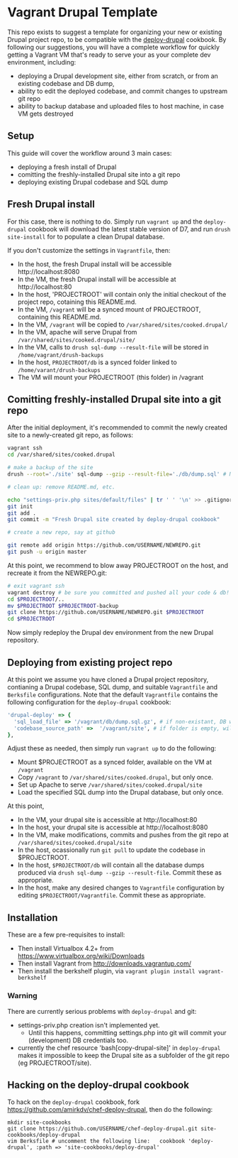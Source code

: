 # Vagrant Drupal Template

This repo exists to suggest a template for organizing your new or existing
Drupal project repo, to be compatible with the
[deploy-drupal](https://github.com/amirkdv/chef-deploy-drupal) cookbook. By
following our suggestions, you will have a complete workflow for quickly getting 
a Vagrant VM that's ready to serve your as your complete dev environment, including:

* deploying a Drupal development site, either from scratch, or from an existing codebase and DB dump,
* ability to edit the deployed codebase, and commit changes to upstream git repo
* ability to backup database and uploaded files to host machine, in case VM gets destroyed

## Setup

This guide will cover the workflow around 3 main cases:

* deploying a fresh install of Drupal
* comitting the freshly-installed Drupal site into a git repo
* deploying existing Drupal codebase and SQL dump 

## Fresh Drupal install

For this case, there is nothing to do. Simply run `vagrant up` and the
`deploy-drupal` cookbook will download the latest stable version of D7,
and run `drush site-install` for to populate a clean Drupal database.

If you don't customize the settings in `Vagrantfile`, then:

* In the host, the fresh Drupal install will be accessible http://localhost:8080
* In the VM, the fresh Drupal install will be accessible at http://localhost:80
* In the host, 'PROJECTROOT' will contain only the initial checkout of the project repo, cotaining this README.md.
* In the VM, `/vagrant` will be a synced mount of PROJECTROOT, containing this README.md.
* In the VM, `/vagrant` will be copied to `/var/shared/sites/cooked.drupal/`
* In the VM, apache will serve Drupal from `/var/shared/sites/cooked.drupal/site/`
* In the VM, calls to `drush sql-dump --result-file` will be stored in `/home/vagrant/drush-backups`
* In the host, `PROJECTROOT/db` is a synced folder linked to `/home/varant/drush-backups`
* The VM will mount your PROJECTROOT (this folder) in /vagrant

## Comitting freshly-installed Drupal site into a git repo

After the initial deployment, it's recommended to commit the newly created site
to a newly-created git repo, as follows:

```bash
vagrant ssh
cd /var/shared/sites/cooked.drupal

# make a backup of the site
drush --root='./site' sql-dump --gzip --result-file='./db/dump.sql' # NB: this creates dump.sql.gz

# clean up: remove README.md, etc.

echo "settings-priv.php sites/default/files" | tr ' ' '\n' >> .gitignore
git init
git add .
git commit -m "Fresh Drupal site created by deploy-drupal cookbook"

# create a new repo, say at github

git remote add origin https://github.com/USERNAME/NEWREPO.git
git push -u origin master
```

At this point, we recommend to blow away PROJECTROOT on the host, and recreate
it from the NEWREPO.git:

```bash
# exit vagrant ssh
vagrant destroy # be sure you committed and pushed all your code & db!
cd $PROJECTROOT/..
mv $PROJECTROOT $PROJECTROOT-backup
git clone https://github.com/USERNAME/NEWREPO.git $PROJECTROOT
cd $PROJECTROOT
```

Now simply redeploy the Drupal dev environment from the new Drupal repository.

## Deploying from existing project repo

At this point we assume you have cloned a Drupal project repository, contianing a
Drupal codebase, SQL dump, and suitable `Vagrantfile` and `Berksfile` configurations.
Note that the default `Vagrantfile` contains the following configuration for the
`deploy-drupal` cookbook: 

```ruby
'drupal-deploy' => { 
  'sql_load_file' => '/vagrant/db/dump.sql.gz', # if non-existant, DB will be initialized via 'drush si'
  'codebase_source_path' =>  '/vagrant/site', # if folder is empty, will download D7 instead
},
```

Adjust these as needed, then simply run `vagrant up` to do the following:

* Mount $PROJECTROOT as a synced folder, available on the VM at `/vagrant`
* Copy `/vagrant` to `/var/shared/sites/cooked.drupal`, but only once.
* Set up Apache to serve `/var/shared/sites/cooked.drupal/site`
* Load the specified SQL dump into the Drupal database, but only once.

At this point,

* In the VM, your drupal site is accessible at http://localhost:80
* In the host, your drupal site is accessible at http://localhost:8080
* In the VM, make modifications, commits and pushes from the git repo at `/var/shared/sites/cooked.drupal/site`
* In the host, ocassionally run `git pull` to update the codebase in $PROJECTROOT.
* In the host, `$PROJECTROOT/db` will contain all the database dumps produced via `drush sql-dump --gzip --result-file`. Commit these as appropriate.
* In the host, make any desired changes to `Vagrantfile` configuration by editing `$PROJECTROOT/Vagrantfile`. Commit these as appropriate.

## Installation

These are a few pre-requisites to install:

* Then install Virtualbox 4.2+ from https://www.virtualbox.org/wiki/Downloads
* Then install Vagrant from http://downloads.vagrantup.com/
* Then install the berkshelf plugin, via `vagrant plugin install vagrant-berkshelf`

### Warning

There are currently serious problems with `deploy-drupal` and git:

* settings-priv.php creation isn't implemented yet. 
  - Until this happens, committing settings.php into git will commit your
    (development) DB credentials too.
* currently the chef resource 'bash[copy-drupal-site]' in `deploy-drupal`
  makes it impossible to keep the Drupal site as a subfolder of the git repo
  (eg PROJECTROOT/site).

## Hacking on the deploy-drupal cookbook

To hack on the `deploy-drupal` cookbook, fork https://github.com/amirkdv/chef-deploy-drupal, then do the following:

```
mkdir site-cookbooks
git clone https://github.com/USERNAME/chef-deploy-drupal.git site-cookbooks/deploy-drupal
vim Berksfile # uncomment the following line:   cookbook 'deploy-drupal', :path => 'site-cookbooks/deploy-drupal'
```
